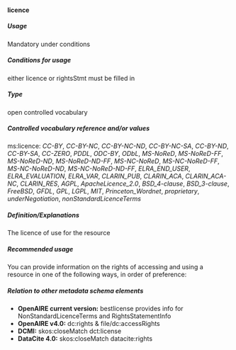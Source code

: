 #### licence
##### Usage
Mandatory under conditions
##### Conditions for usage
either licence or rightsStmt must be filled in
##### Type
open controlled vocabulary
##### Controlled vocabulary reference and/or values
ms:licence: _CC-BY_, _CC-BY-NC_, _CC-BY-NC-ND_, _CC-BY-NC-SA_, _CC-BY-ND_, _CC-BY-SA_, _CC-ZERO_, _PDDL_, _ODC-BY_, _ODbL_, _MS-NoReD_, _MS-NoReD-FF_, _MS-NoReD-ND_, _MS-NoReD-ND-FF_, _MS-NC-NoReD_, _MS-NC-NoReD-FF_, _MS-NC-NoReD-ND_, _MS-NC-NoReD-ND-FF_, _ELRA_END_USER_, _ELRA_EVALUATION_, _ELRA_VAR_, _CLARIN_PUB_, _CLARIN_ACA_, _CLARIN_ACA-NC_, _CLARIN_RES_, _AGPL_, _ApacheLicence_2.0_, _BSD_4-clause_, _BSD_3-clause_, _FreeBSD_, _GFDL_, _GPL_, _LGPL_, _MIT_, _Princeton_Wordnet_, _proprietary_, _underNegotiation_, _nonStandardLicenceTerms_
##### Definition/Explanations
The licence of use for the resource
##### Recommended usage
You can provide information on the rights of accessing and using a resource in one of the following ways, in order of preference:
##### Relation to other metadata schema elements
* **OpenAIRE current version:** bestlicense provides info for NonStandardLicenceTerms and RightsStatementInfo
* **OpenAIRE v4.0:** dc:rights & file/dc:accessRights
* **DCMI:** skos:closeMatch dct:license
* **DataCite 4.0:** skos:closeMatch datacite:rights
